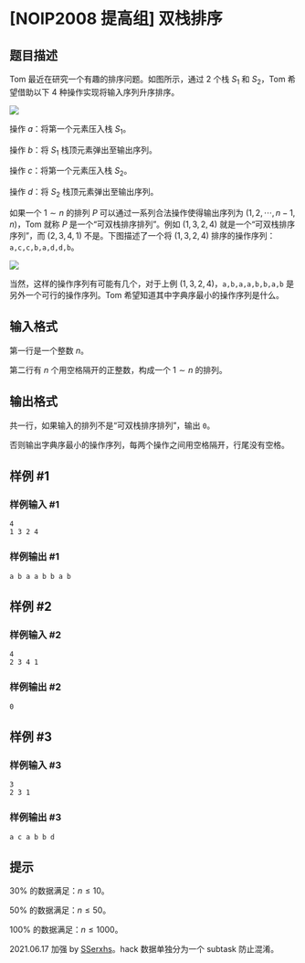 # [NOIP2008 提高组] 双栈排序

## 题目描述

Tom 最近在研究一个有趣的排序问题。如图所示，通过 $2$ 个栈 $S_1$ 和 $S_2$，Tom 希望借助以下 $4$ 种操作实现将输入序列升序排序。

 ![](https://cdn.luogu.com.cn/upload/pic/51.png) 

操作 $a$：将第一个元素压入栈 $S_1$。

操作 $b$：将 $S_1$ 栈顶元素弹出至输出序列。

操作 $c$：将第一个元素压入栈 $S_2$。

操作 $d$：将 $S_2$ 栈顶元素弹出至输出序列。


如果一个 $1\sim n$ 的排列 $P$ 可以通过一系列合法操作使得输出序列为 $(1,2,\cdots,n-1,n)$，Tom 就称 $P$ 是一个“可双栈排序排列”。例如 $(1,3,2,4)$ 就是一个“可双栈排序序列”，而 $(2,3,4,1)$ 不是。下图描述了一个将 $(1,3,2,4)$ 排序的操作序列：$\texttt {a,c,c,b,a,d,d,b}$。

 ![](https://cdn.luogu.com.cn/upload/pic/52.png) 

当然，这样的操作序列有可能有几个，对于上例 $(1,3,2,4)$，$\texttt{a,b,a,a,b,b,a,b}$ 是另外一个可行的操作序列。Tom 希望知道其中字典序最小的操作序列是什么。

## 输入格式

第一行是一个整数 $n$。

第二行有 $n$ 个用空格隔开的正整数，构成一个 $1\sim n$ 的排列。

## 输出格式

共一行，如果输入的排列不是“可双栈排序排列”，输出 `0`。

否则输出字典序最小的操作序列，每两个操作之间用空格隔开，行尾没有空格。

## 样例 #1

### 样例输入 #1
```
4
1 3 2 4
```

### 样例输出 #1

```
a b a a b b a b
```

## 样例 #2

### 样例输入 #2
```
4
2 3 4 1
```

### 样例输出 #2

```
0
```

## 样例 #3

### 样例输入 #3
```
3
2 3 1
```

### 样例输出 #3

```
a c a b b d
```

## 提示

$30\%$ 的数据满足：$n\le10$。

$50\%$ 的数据满足：$n\le50$。

$100\%$ 的数据满足：$n\le1000$。

2021.06.17 加强 by [SSerxhs](https://www.luogu.com.cn/user/29826)。hack 数据单独分为一个 subtask 防止混淆。
